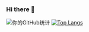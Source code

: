 ### Hi there 👋

<!--
**SamShiZhang/SamShiZhang** is a ✨ _special_ ✨ repository because its `README.md` (this file) appears on your GitHub profile.

Here are some ideas to get you started:

- 🔭 I’m currently working on ...
- 🌱 I’m currently learning ...
- 👯 I’m looking to collaborate on ...
- 🤔 I’m looking for help with ...
- 💬 Ask me about ...
- 📫 How to reach me: ...
- 😄 Pronouns: ...
- ⚡ Fun fact: ...
-->
![你的GitHub统计](https://github-readme-stats.vercel.app/api?username=SamShiZhang)
[![Top Langs](https://github-readme-stats.vercel.app/api/top-langs/?username=SamShiZhang)](https://github.com/anuraghazra/github-readme-stats)

